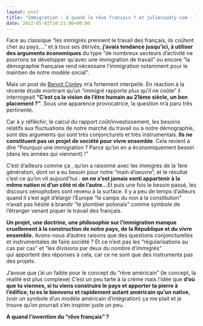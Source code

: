 ```yaml
---
layout: post
title: "Immigration : à quand le rêve français ? at juliecoudry.com - le blog de Julie Coudry"
date: 2012-05-02T10:21:00+00:00
---
```

<div class="main">
	<p>Face au classique “les immigrés prennent le travail des français, ils coûtent cher au pays,…” et à tous ses dérivés, <strong>j’avais tendance jusqu’ici, à utiliser des arguments économiques</strong> du type “de nombreux secteurs d’activité ne pourrons se développer qu’avec une immigration de travail” ou encore “la démographie française rend nécessaire l’immigration notamment pour le maintien de notre modèle social”.</p>
<p>Mais un post de <a href="https://twitter.com/#!/benoitconley">Benoit Conley</a> m’a fortement interpellé. En réaction à la récente étude montrant qu’un “immigré rapporte plus qu’il ne coûte” il interrogeait <strong>“C’est ça la vision de l’être humain au 21ème siècle, un bon placement ?”</strong>. Sous une apparence provocatrice, la question m’a paru très pertinente.</p>
<p>Car à y réfléchir, le calcul du rapport coût/investissement, les besoins relatifs aux fluctuations de notre marché du travail ou à notre démographie, sont des arguments qui sont très conjoncturels et très instrumentals.<strong> Ils ne constituent pas un projet de société pour vivre ensemble</strong>. Cela revient à dire “Pourquoi une immigration ? Parce qu’on en a économiquement besoin (dans les années qui viennent) !”</p>
<p><span>C’est d’ailleurs comme ça , qu’on a </span>raisonné avec les immigrés de la 1ère génération, dont on a eu besoin pour notre “main d’oeuvre”, et le résultat c’est ce qu’on vit aujourd’hui : <strong>on ne s’est jamais senti appartenir à la même nation ni d’un côté ni de l’autre…</strong>Et puis une fois le besoin passé, les discours xénophobes sont revenu à la surface. Il y a peu de temps d’ailleurs quand il s’est agit d’élargir l’Europe “le camps du non à la constitution” n’avait pas hésité à brandir “le plombier polonais” comme symbole de l’étranger venant piquer le travail des français.</p>
<p><strong>Un projet, une doctrine, une philosophie sur l’immigration manque cruellement à la construction de notre pays, de la République et du vivre ensemble.</strong> Avons-nous d’autres raisons que des questions conjoncturelles et instrumentales de faire société ? Et ce n’est pas les “régularisations au cas par cas” et “les divisions par deux du nombre d’immigrés” qui apportent des réponses à cela, car ce ne sont que des instruments pas des projets.</p>
<p>J’avoue que j’ai un faible pour le concept du “rêve américain” (le concept, la réalité est plus complexe) C’est un peu tarte à la crème mais l’idée que <strong>d’où que tu viennes, si tu viens construire le pays et apporter ta pierre à l’édifice, tu es le bienvenu</strong> <strong>et rapidement autant américain qu’un native</strong>, (voir un symbole d’un modèle américain d’intégration) ça me plait et je trouve qu’on pourrait s’en inspirer juste un peu.</p>
<p><strong>A quand l’invention du “rêve français” ?</strong></p>
</div>